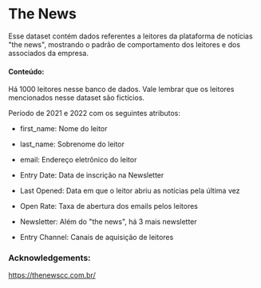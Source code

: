 # The News

Esse dataset contém dados referentes a leitores  da plataforma de notícias "the news",  mostrando o padrão de comportamento dos leitores e dos associados da empresa. 



#### Conteúdo:

Há 1000 leitores nesse banco de dados. Vale lembrar que os leitores mencionados nesse dataset são fictícios. 

Período de 2021 e 2022 com os seguintes atributos:

- first_name: Nome do leitor

- last_name: Sobrenome do leitor

- email: Endereço eletrônico do leitor

- Entry Date: Data de inscrição na Newsletter

- Last Opened: Data em que o leitor abriu as notícias pela última vez

- Open Rate: Taxa de abertura dos emails pelos leitores

- Newsletter: Além do "the news", há 3 mais newsletter

- Entry Channel: Canais de aquisição de leitores

### Acknowledgements:

https://thenewscc.com.br/